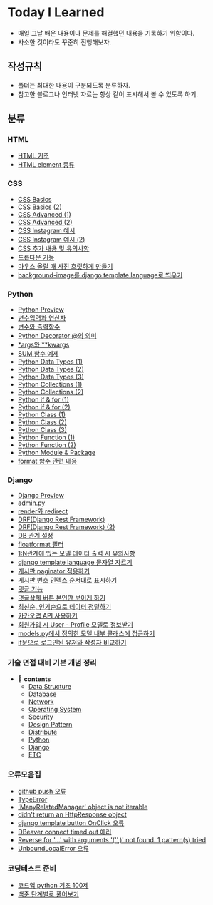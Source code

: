 # Today I Learned

- 매일 그날 배운 내용이나 문제를 해결했던 내용을 기록하기 위함이다.
- 사소한 것이라도 꾸준히 진행해보자.

## 작성규칙

- 폴더는 최대한 내용이 구분되도록 분류하자.
- 참고한 블로그나 인터넷 자료는 항상 같이 표시해서 볼 수 있도록 하기.

## 분류

### HTML

- [HTML 기초](https://github.com/tkdqor/TIL/blob/main/HTML/HTML%20%EA%B8%B0%EC%B4%88.md)
- [HTML element 종류](https://github.com/tkdqor/TIL/blob/main/HTML/HTML%20element%20%EC%A2%85%EB%A5%98.md)



### CSS

- [CSS Basics](https://github.com/tkdqor/TIL/blob/main/CSS/CSS%20Basics.md)
- [CSS Basics (2)](https://github.com/tkdqor/TIL/blob/main/CSS/CSS%20Basics%20(2).md)
- [CSS Advanced (1)](https://github.com/tkdqor/TIL/blob/main/CSS/CSS%20Advanced%20(1).md) 
- [CSS Advanced (2)](https://github.com/tkdqor/TIL/blob/main/CSS/CSS%20Advanced%20(2).md) 
- [CSS Instagram 예시](https://github.com/tkdqor/TIL/blob/main/CSS/CSS%20Instagram%20%EC%98%88%EC%8B%9C.md) 
- [CSS Instagram 예시 (2)](https://github.com/tkdqor/TIL/blob/main/CSS/CSS%20Instagram%20%EC%98%88%EC%8B%9C%20(2).md) 
- [CSS 추가 내용 및 유의사항](https://github.com/tkdqor/TIL/blob/main/CSS/CSS%20%EC%B6%94%EA%B0%80%20%EB%82%B4%EC%9A%A9%20%EB%B0%8F%20%EC%9C%A0%EC%9D%98%EC%82%AC%ED%95%AD.md) 
- [드롭다운 기능](https://github.com/tkdqor/TIL/blob/main/CSS/%EB%93%9C%EB%A1%AD%EB%8B%A4%EC%9A%B4%20%EA%B8%B0%EB%8A%A5.md) 
- [마우스 올릴 때 사진 흐릿하게 만들기](https://github.com/tkdqor/TIL/blob/main/CSS/%EB%A7%88%EC%9A%B0%EC%8A%A4%20%EC%98%AC%EB%A6%B4%20%EB%95%8C%20%EC%82%AC%EC%A7%84%20%ED%9D%90%EB%A6%BF%ED%95%98%EA%B2%8C%20%EB%A7%8C%EB%93%A4%EA%B8%B0.md) 
- [background-image를 django template language로 띄우기](https://github.com/tkdqor/TIL/blob/main/CSS/background-image%EB%A5%BC%20django%20template%20language%EB%A1%9C%20%EB%9D%84%EC%9A%B0%EA%B8%B0.md) 




### Python

- [Python Preview](https://github.com/tkdqor/TIL/blob/main/Python/Python%20Preview.md)
- [변수입력과 연산자](https://github.com/tkdqor/TIL/blob/main/Python/%EB%B3%80%EC%88%98%EC%9E%85%EB%A0%A5%EA%B3%BC%20%EC%97%B0%EC%82%B0%EC%9E%90.md)
- [변수와 출력함수](https://github.com/tkdqor/TIL/blob/main/Python/%EB%B3%80%EC%88%98%EC%99%80%20%EC%B6%9C%EB%A0%A5%ED%95%A8%EC%88%98.md)
- [Python Decorator @의 의미](https://github.com/tkdqor/TIL/blob/main/Python/Python%20Decorator%20%40%EC%9D%98%20%EC%9D%98%EB%AF%B8.md)
- [*args와 **kwargs](https://github.com/tkdqor/TIL/blob/main/Python/*args%EC%99%80%20**kwargs.md)
- [SUM 함수 예제](https://github.com/tkdqor/TIL/blob/main/Python/SUM%20%ED%95%A8%EC%88%98%20%EC%98%88%EC%A0%9C.md)
- [Python Data Types (1)](https://github.com/tkdqor/TIL/blob/main/Python/Python%20Data%20Types%20(1).md)
- [Python Data Types (2)](https://github.com/tkdqor/TIL/blob/main/Python/Python%20Data%20Types%20(2).md)
- [Python Data Types (3)](https://github.com/tkdqor/TIL/blob/main/Python/Python%20Data%20Types%20(3).md)
- [Python Collections (1)](https://github.com/tkdqor/TIL/blob/main/Python/Python%20Collections%20(1).md)
- [Python Collections (2)](https://github.com/tkdqor/TIL/blob/main/Python/Python%20Collections%20(2).md)
- [Python if & for (1)](https://github.com/tkdqor/TIL/blob/main/Python/Python%20if%20%26%20for%20(1).md)
- [Python if & for (2)](https://github.com/tkdqor/TIL/blob/main/Python/Python%20if%20%26%20for%20(2).md)
- [Python Class (1)](https://github.com/tkdqor/TIL/blob/main/Python/Python%20Class%20(1).md)
- [Python Class (2)](https://github.com/tkdqor/TIL/blob/main/Python/Python%20Class%20(2).md)
- [Python Class (3)](https://github.com/tkdqor/TIL/blob/main/Python/Python%20Class%20(3).md)
- [Python Function (1)](https://github.com/tkdqor/TIL/blob/main/Python/Python%20Function%20(1).md)
- [Python Function (2)](https://github.com/tkdqor/TIL/blob/main/Python/Python%20Function%20(2).md)
- [Python Module & Package](https://github.com/tkdqor/TIL/blob/main/Python/Python%20Module%20%26%20Package.md)
- [format 함수 관련 내용](https://github.com/tkdqor/TIL/blob/main/Python/format%20%ED%95%A8%EC%88%98%20%EA%B4%80%EB%A0%A8%20%EB%82%B4%EC%9A%A9.md)



### Django

- [Django Preview](https://github.com/tkdqor/TIL/blob/main/Django/Django%20Preview.md)
- [admin.py](https://github.com/tkdqor/TIL/blob/main/Django/admin.py.md)
- [render와 redirect](https://github.com/tkdqor/TIL/blob/main/Django/render%EC%99%80%20redirect.md)
- [DRF(Django Rest Framework)](https://github.com/tkdqor/TIL/blob/main/Django/DRF(Django%20Rest%20Framework).md)
- [DRF(Django Rest Framework) (2)](https://github.com/tkdqor/TIL/blob/main/Django/DRF(Django%20Rest%20Framework)%20(2).md)
- [DB 관계 설정](https://github.com/tkdqor/TIL/blob/main/Django/DB%20%EA%B4%80%EA%B3%84%20%EC%84%A4%EC%A0%95.md)
- [floatformat 필터](https://github.com/tkdqor/TIL/blob/main/Django/floatformat%20%ED%95%84%ED%84%B0.md)
- [1:N관계에 있는 모델 데이터 출력 시 유의사항](https://github.com/tkdqor/TIL/blob/main/Django/1:N%EA%B4%80%EA%B3%84%EC%97%90%20%EC%9E%88%EB%8A%94%20%EB%AA%A8%EB%8D%B8%20%EB%8D%B0%EC%9D%B4%ED%84%B0%20%EC%B6%9C%EB%A0%A5%20%EC%8B%9C%20%EC%9C%A0%EC%9D%98%EC%82%AC%ED%95%AD.md)
- [django template language 문자열 자르기](https://github.com/tkdqor/TIL/blob/main/Django/django%20template%20language%20%EB%AC%B8%EC%9E%90%EC%97%B4%20%EC%9E%90%EB%A5%B4%EA%B8%B0.md)
- [게시판 paginator 적용하기](https://github.com/tkdqor/TIL/blob/main/Django/%EA%B2%8C%EC%8B%9C%ED%8C%90%20paginator%20%EC%A0%81%EC%9A%A9%ED%95%98%EA%B8%B0.md)
- [게시판 번호 인덱스 순서대로 표시하기](https://github.com/tkdqor/TIL/blob/main/Django/%EA%B2%8C%EC%8B%9C%ED%8C%90%20%EB%B2%88%ED%98%B8%20%EC%9D%B8%EB%8D%B1%EC%8A%A4%20%EC%88%9C%EC%84%9C%EB%8C%80%EB%A1%9C%20%ED%91%9C%EC%8B%9C%ED%95%98%EA%B8%B0.md)
- [댓글 기능](https://github.com/tkdqor/TIL/blob/main/Django/%EB%8C%93%EA%B8%80%20%EA%B8%B0%EB%8A%A5.md)
- [댓글삭제 버튼 본인만 보이게 하기](https://github.com/tkdqor/TIL/blob/main/Django/%EB%8C%93%EA%B8%80%EC%82%AD%EC%A0%9C%20%EB%B2%84%ED%8A%BC%20%EB%B3%B8%EC%9D%B8%EB%A7%8C%20%EB%B3%B4%EC%9D%B4%EA%B2%8C%20%ED%95%98%EA%B8%B0.md)
- [최신순, 인기순으로 데이터 정렬하기](https://github.com/tkdqor/TIL/blob/main/Django/%EC%B5%9C%EC%8B%A0%EC%88%9C%2C%20%EC%9D%B8%EA%B8%B0%EC%88%9C%EC%9C%BC%EB%A1%9C%20%EB%8D%B0%EC%9D%B4%ED%84%B0%20%EC%A0%95%EB%A0%AC%ED%95%98%EA%B8%B0.md)
- [카카오맵 API 사용하기](https://github.com/tkdqor/TIL/blob/main/Django/%EC%B9%B4%EC%B9%B4%EC%98%A4%EB%A7%B5%20API%20%EC%82%AC%EC%9A%A9%ED%95%98%EA%B8%B0.md)
- [회원가입 시 User - Profile 모델로 정보받기](https://github.com/tkdqor/TIL/blob/main/Django/%ED%9A%8C%EC%9B%90%EA%B0%80%EC%9E%85%20%EC%8B%9C%20User%20-%20Profile%20%EB%AA%A8%EB%8D%B8%EB%A1%9C%20%EC%A0%95%EB%B3%B4%EB%B0%9B%EA%B8%B0.md)
- [models.py에서 정의한 모델 내부 클래스에 접근하기](https://github.com/tkdqor/TIL/blob/main/Django/models.py%EC%97%90%EC%84%9C%20%EC%A0%95%EC%9D%98%ED%95%9C%20%EB%AA%A8%EB%8D%B8%20%EB%82%B4%EB%B6%80%20%ED%81%B4%EB%9E%98%EC%8A%A4%EC%97%90%20%EC%A0%91%EA%B7%BC%ED%95%98%EA%B8%B0.md)
- [if문으로 로그인된 유저와 작성자 비교하기](https://github.com/tkdqor/TIL/blob/main/Django/if%EB%AC%B8%EC%9C%BC%EB%A1%9C%20%EB%A1%9C%EA%B7%B8%EC%9D%B8%EB%90%9C%20%EC%9C%A0%EC%A0%80%EC%99%80%20%EC%9E%91%EC%84%B1%EC%9E%90%20%EB%B9%84%EA%B5%90%ED%95%98%EA%B8%B0.md)



### 기술 면접 대비 기본 개념 정리
- 📖 **contents**
  - [Data Structure](https://github.com/tkdqor/TIL/blob/main/%EA%B8%B0%EC%88%A0%20%EB%A9%B4%EC%A0%91%20%EB%8C%80%EB%B9%84%20%EA%B8%B0%EB%B3%B8%20%EA%B0%9C%EB%85%90%20%EC%A0%95%EB%A6%AC/Data%20Structure.md)
  - [Database](https://github.com/tkdqor/TIL/blob/main/%EA%B8%B0%EC%88%A0%20%EB%A9%B4%EC%A0%91%20%EB%8C%80%EB%B9%84%20%EA%B8%B0%EB%B3%B8%20%EA%B0%9C%EB%85%90%20%EC%A0%95%EB%A6%AC/Database.md)
  - [Network](https://github.com/tkdqor/TIL/blob/main/%EA%B8%B0%EC%88%A0%20%EB%A9%B4%EC%A0%91%20%EB%8C%80%EB%B9%84%20%EA%B8%B0%EB%B3%B8%20%EA%B0%9C%EB%85%90%20%EC%A0%95%EB%A6%AC/Network.md)
  - [Operating System](https://github.com/tkdqor/TIL/blob/main/%EA%B8%B0%EC%88%A0%20%EB%A9%B4%EC%A0%91%20%EB%8C%80%EB%B9%84%20%EA%B8%B0%EB%B3%B8%20%EA%B0%9C%EB%85%90%20%EC%A0%95%EB%A6%AC/Operating%20System.md)
  - [Security](https://github.com/tkdqor/TIL/blob/main/%EA%B8%B0%EC%88%A0%20%EB%A9%B4%EC%A0%91%20%EB%8C%80%EB%B9%84%20%EA%B8%B0%EB%B3%B8%20%EA%B0%9C%EB%85%90%20%EC%A0%95%EB%A6%AC/Security.md)
  - [Design Pattern](https://github.com/tkdqor/TIL/blob/main/%EA%B8%B0%EC%88%A0%20%EB%A9%B4%EC%A0%91%20%EB%8C%80%EB%B9%84%20%EA%B8%B0%EB%B3%B8%20%EA%B0%9C%EB%85%90%20%EC%A0%95%EB%A6%AC/Design%20Pattern.md)
  - [Distribute](https://github.com/tkdqor/TIL/blob/main/%EA%B8%B0%EC%88%A0%20%EB%A9%B4%EC%A0%91%20%EB%8C%80%EB%B9%84%20%EA%B8%B0%EB%B3%B8%20%EA%B0%9C%EB%85%90%20%EC%A0%95%EB%A6%AC/Distribute.md)
  - [Python](https://github.com/tkdqor/TIL/blob/main/%EA%B8%B0%EC%88%A0%20%EB%A9%B4%EC%A0%91%20%EB%8C%80%EB%B9%84%20%EA%B8%B0%EB%B3%B8%20%EA%B0%9C%EB%85%90%20%EC%A0%95%EB%A6%AC/Python.md)
  - [Django](https://github.com/tkdqor/TIL/blob/main/%EA%B8%B0%EC%88%A0%20%EB%A9%B4%EC%A0%91%20%EB%8C%80%EB%B9%84%20%EA%B8%B0%EB%B3%B8%20%EA%B0%9C%EB%85%90%20%EC%A0%95%EB%A6%AC/Django.md)
  - [ETC](https://github.com/tkdqor/TIL/blob/main/%EA%B8%B0%EC%88%A0%20%EB%A9%B4%EC%A0%91%20%EB%8C%80%EB%B9%84%20%EA%B8%B0%EB%B3%B8%20%EA%B0%9C%EB%85%90%20%EC%A0%95%EB%A6%AC/ETC.md)



### 오류모음집

- [github push 오류](https://github.com/tkdqor/TIL/blob/main/%EC%98%A4%EB%A5%98%EB%AA%A8%EC%9D%8C%EC%A7%91/github%20push%20%EC%98%A4%EB%A5%98.md)
- [TypeError](https://github.com/tkdqor/TIL/blob/main/%EC%98%A4%EB%A5%98%EB%AA%A8%EC%9D%8C%EC%A7%91/TypeError.md)
- ['ManyRelatedManager' object is not iterable](https://github.com/tkdqor/TIL/blob/main/%EC%98%A4%EB%A5%98%EB%AA%A8%EC%9D%8C%EC%A7%91/'ManyRelatedManager'%20object%20is%20not%20iterable.md)
- [didn't return an HttpResponse object](https://github.com/tkdqor/TIL/blob/main/%EC%98%A4%EB%A5%98%EB%AA%A8%EC%9D%8C%EC%A7%91/didn't%20return%20an%20HttpResponse%20object.md)
- [django template button OnClick 오류](https://github.com/tkdqor/TIL/blob/main/%EC%98%A4%EB%A5%98%EB%AA%A8%EC%9D%8C%EC%A7%91/django%20template%20button%20OnClick%20%EC%98%A4%EB%A5%98.md)
- [DBeaver connect timed out 에러](https://github.com/tkdqor/TIL/blob/main/%EC%98%A4%EB%A5%98%EB%AA%A8%EC%9D%8C%EC%A7%91/DBeaver%20connect%20timed%20out%20%EC%97%90%EB%9F%AC.md)
- [Reverse for '...' with arguments '('',)' not found. 1 pattern(s) tried](https://github.com/tkdqor/TIL/blob/main/%EC%98%A4%EB%A5%98%EB%AA%A8%EC%9D%8C%EC%A7%91/Reverse%20for%20'~~~'%20with%20arguments%20'(''%2C)'%20not%20found.%201%20pattern(s)%20tried.md)
- [UnboundLocalError 오류](https://github.com/tkdqor/TIL/blob/main/%EC%98%A4%EB%A5%98%EB%AA%A8%EC%9D%8C%EC%A7%91/UnboundLocalError%20%EC%98%A4%EB%A5%98.md)


### 코딩테스트 준비

- [코드업 python 기초 100제](https://github.com/tkdqor/TIL/blob/main/%EC%BD%94%EB%94%A9%ED%85%8C%EC%8A%A4%ED%8A%B8%20%EC%A4%80%EB%B9%84/%EC%BD%94%EB%93%9C%EC%97%85%20python%20%EA%B8%B0%EC%B4%88%20100%EC%A0%9C.md)
- [백준 단계별로 풀어보기](https://github.com/tkdqor/TIL/blob/main/%EC%BD%94%EB%94%A9%ED%85%8C%EC%8A%A4%ED%8A%B8%20%EC%A4%80%EB%B9%84/%EB%B0%B1%EC%A4%80%20%EB%8B%A8%EA%B3%84%EB%B3%84%EB%A1%9C%20%ED%92%80%EC%96%B4%EB%B3%B4%EA%B8%B0.md)


